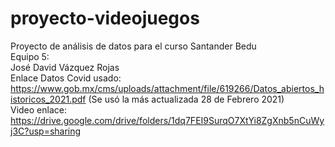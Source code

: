 # proyecto-videojuegos
Proyecto de análisis de datos para el curso Santander Bedu  
Equipo 5:  
José David Vázquez Rojas  
Enlace Datos Covid usado:  
https://www.gob.mx/cms/uploads/attachment/file/619266/Datos_abiertos_historicos_2021.pdf (Se usó la más actualizada 28 de Febrero 2021)  
Video enlace:  
https://drive.google.com/drive/folders/1dq7FEI9SurqO7XtYi8ZgXnb5nCuWyj3C?usp=sharing


